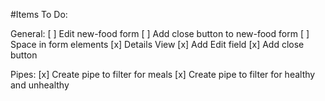 #Items To Do:

General:
[ ] Edit new-food form
    [ ] Add close button to new-food form
    [ ] Space in form elements
[x] Details View
    [x] Add Edit field
    [x] Add close button

Pipes:
[x] Create pipe to filter for meals
[x] Create pipe to filter for healthy and unhealthy
